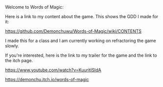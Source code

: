 Welcome to Words of Magic:

Here is a link to my content about the game. This shows the GDD I made for it:

https://github.com/Demonchuwu/Words-of-Magic/wiki/CONTENTS

I made this for a class and I am currently working on refractoring the game slowly. 

If you're interested, here is the link to my trailer for the game and the link to the itch page. 

https://www.youtube.com/watch?v=KuuritISIdA

https://demonchu.itch.io/words-of-magic
